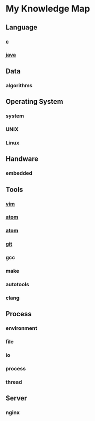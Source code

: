# My Knowledge Map
## Language
### [c](https://github.com/xiaomiao22/manknows/blob/master/notes/c.md)
### [java](https://github.com/xiaomiao22/manknows/blob/master/notes/java.md)


## Data
### algorithms

## Operating System
### system
### UNIX
### Linux

## Handware
### embedded

## Tools
### [vim](https://github.com/xiaomiao22/manknows/blob/master/notes/vim.md)
### [atom](https://github.com/xiaomiao22/manknows/blob/master/notes/atom.md)
### [atom](https://github.com/xiaomiao22/manknows/blob/master/notes/atom.md)
### [git](https://github.com/xiaomiao22/manknows/blob/master/notes/git.md)

### gcc
### make
### autotools
### clang

## Process
### environment
### file
### io
### process
### thread

## Server
### nginx
